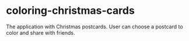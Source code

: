 # coloring-christmas-cards
The application with Christmas postcards. User can choose a postcard to color and share with friends.
